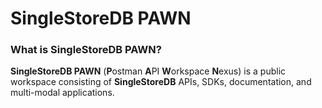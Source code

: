 # SingleStoreDB PAWN

### What is SingleStoreDB PAWN? ###

**SingleStoreDB PAWN** (**P**ostman **A**PI **W**orkspace **N**exus) is a public workspace consisting of **SingleStoreDB** APIs, SDKs, documentation, and multi-modal applications. 

